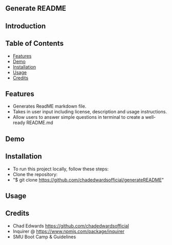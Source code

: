 ## Generate README


## Introduction


## Table of Contents
- [Features](#features)
- [Demo](#demo)
- [Installation](#installation)
- [Usage](#usage)
- [Credits](#credits)


## <a name ="features">Features</a>
- Generates ReadME markdown file.
- Takes in user input including license, description and usage instructions.
- Allow users to answer simple questions in terminal to create a well-ready README.md

## <a name ="demo">Demo</a>




## <a name="installation">Installation</a>
- To run this project locally, follow these steps:
- Clone the repository:
- "$ git clone https://github.com/chadedwardsofficial/generateREADME"

## <a name ="usage">Usage</a>







## <a name ="credits">Credits</a>
- Chad Edwards https://github.com/chadedwardsofficial
- Inquirer @ https://www.npmjs.com/package/inquirer
- SMU Boot Camp & Guidelines